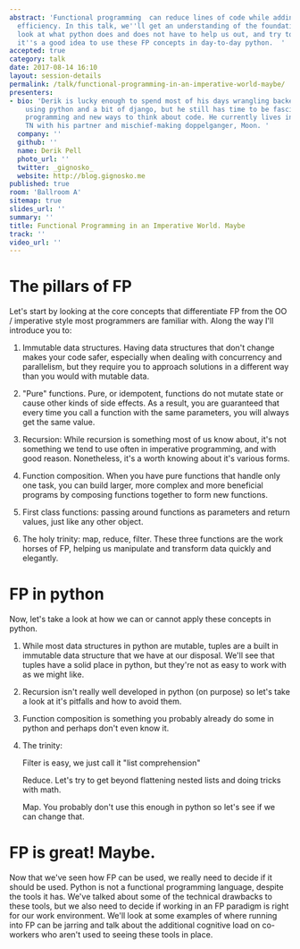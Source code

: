 ```yaml
---
abstract: 'Functional programming  can reduce lines of code while adding safety and
  efficiency. In this talk, we''ll get an understanding of the foundations of FP,
  look at what python does and does not have to help us out, and try to decide if
  it''s a good idea to use these FP concepts in day-to-day python.  '
accepted: true
category: talk
date: 2017-08-14 16:10
layout: session-details
permalink: /talk/functional-programming-in-an-imperative-world-maybe/
presenters:
- bio: 'Derik is lucky enough to spend most of his days wrangling backend web services
    using python and a bit of django, but he still has time to be fascinated by functional
    programming and new ways to think about code. He currently lives in Chattanooga,
    TN with his partner and mischief-making doppelganger, Moon. '
  company: ''
  github: ''
  name: Derik Pell
  photo_url: ''
  twitter: _gignosko_
  website: http://blog.gignosko.me
published: true
room: 'Ballroom A'
sitemap: true
slides_url: ''
summary: ''
title: Functional Programming in an Imperative World. Maybe
track: ''
video_url: ''
---
```


# The pillars of FP
Let's start by looking at the core concepts that differentiate FP from the OO / imperative style most programmers are familiar with. Along the way I'll introduce you to:

1. Immutable data structures. Having data structures that don't change makes your code safer, especially when dealing with concurrency and parallelism, but they require you to approach solutions in a different way than you would with mutable data.

2. "Pure" functions. Pure, or idempotent, functions do not mutate state or cause other kinds of side effects. As a result, you are guaranteed that every time you call a function with the same parameters, you will always get the same value.

3. Recursion: While recursion is something most of us know about, it's not something we tend to use often in imperative programming, and with good reason. Nonetheless, it's a worth knowing about it's various forms.

4. Function composition. When you have pure functions that handle only one task, you can build larger, more complex and more beneficial programs by composing functions together to form new functions.

5. First class functions: passing around functions as parameters and return values, just like any other object.

6. The holy trinity: map, reduce, filter. These three functions are the work horses of FP, helping us manipulate and transform data quickly and elegantly.

# FP in python
Now, let's take a look at how we can or cannot apply these concepts in python.

1. While most data structures in python are mutable, tuples are a built in immutable data structure that we have at our disposal. We'll see that tuples have a solid place in python, but they're not as easy to work with as we might like.

2. Recursion isn't really well developed in python (on purpose) so let's take a look at it's pitfalls and how to avoid them.

3. Function composition is something you probably already do some in python and perhaps don't even know it.

4. The trinity:

    Filter is easy, we just call it "list comprehension"

    Reduce. Let's try to get beyond flattening nested lists and doing tricks with math.

    Map. You probably don't use this enough in python so let's see if we can change that.

# FP is great! Maybe.
Now that we've seen how FP can be used, we really need to decide if it should be used. Python is not a functional programming language, despite the tools it has. We've talked about some of the technical drawbacks to these tools, but we also need to decide if working in an FP paradigm is right for our work environment. We'll look at some examples of where running into FP can be jarring and talk about the additional cognitive load on co-workers who aren't used to seeing these tools in place.
